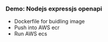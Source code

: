 ### Demo: Nodejs expressjs openapi

- Dockerfile for buidling image
- Push into AWS ecr
- Run AWS ecs